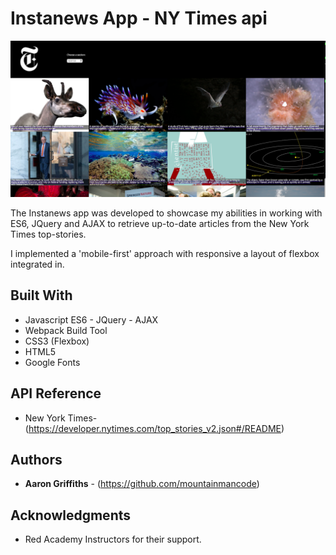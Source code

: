   # Instanews App - NY Times api

![Instanews screen shot](./public/images/instanews-screen-shot.png "Instanews")

  The Instanews app was developed to showcase my abilities in working with ES6, JQuery and AJAX to retrieve up-to-date articles from the New York Times top-stories. 

  I implemented a 'mobile-first' approach with responsive a layout of flexbox integrated in. 

## Built With

* Javascript ES6 - JQuery - AJAX
* Webpack Build Tool
* CSS3 (Flexbox)
* HTML5
* Google Fonts 

## API Reference

* New York Times- (https://developer.nytimes.com/top_stories_v2.json#/README)

## Authors

* **Aaron Griffiths** - (https://github.com/mountainmancode)

## Acknowledgments

* Red Academy Instructors for their support.